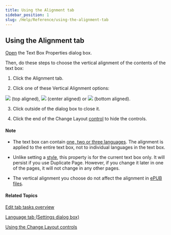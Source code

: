 ```yaml
---
title: Using the Alignment tab
sidebar_position: 1
slug: /Help/Reference/using-the-alignment-tab
---
```


## Using the Alignment tab

[Open](../../User_Interface/Dialog_boxes/Text_Box_Properties_dialog_box.md) the Text Box Properties dialog box.

Then, do these steps to choose the vertical alignment of the contents of the text box:

1.  Click the Alignment tab.
    
2.  Click one of these Vertical Alignment options:
    

![](/ref-docs-assets/images/Tasks/Edit_tasks/TopAligned.png) (top aligned), ![](/ref-docs-assets/images/Tasks/Edit_tasks/CenterAligned.png) (center aligned) or ![](/ref-docs-assets/images/Tasks/Edit_tasks/BottomAligned.png) (bottom aligned).

3.  Click outside of the dialog box to close it.
    
4.  Click the end of the Change Layout [control](About_the_Change_Layout_controls.md) to hide the controls.
    

#### Note

-   The text box can contain [one, two or three languages](../../Concepts/Bilingual_or_trilingual_books.md). The alignment is applied to the entire text box, not to individual languages in the text box.
    
-   Unlike setting a [style](../../Concepts/Styles.md), this property is for the current text box only. It will persist if you use Duplicate Page. However, if you change it later in one of the pages, it will not change in any other pages.
    
-   The vertical alignment you choose do not affect the alignment in [ePUB files](../../Concepts/EPUB.md).
    

#### Related Topics

[Edit tab tasks overview](Edit_tasks_overview.md)

[Language tab (Settings dialog box)](../../User_Interface/Dialog_boxes/Languages_tab.md)

[Using the Change Layout controls](About_the_Change_Layout_controls.md)